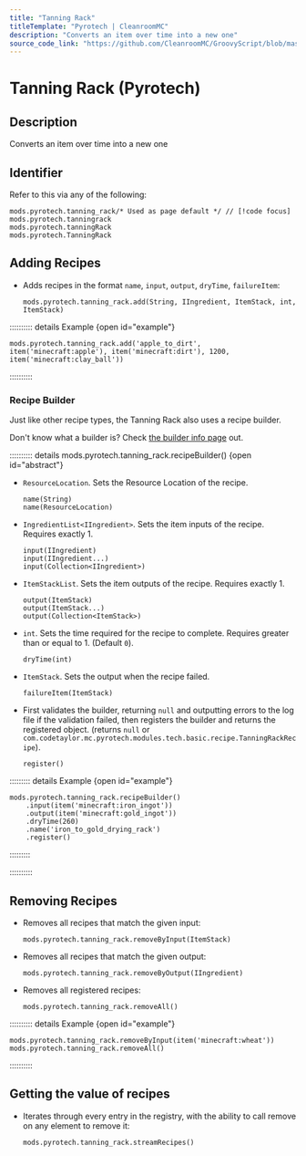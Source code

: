 ```yaml
---
title: "Tanning Rack"
titleTemplate: "Pyrotech | CleanroomMC"
description: "Converts an item over time into a new one"
source_code_link: "https://github.com/CleanroomMC/GroovyScript/blob/master/src/main/java/com/cleanroommc/groovyscript/compat/mods/pyrotech/TanningRack.java"
---
```


# Tanning Rack (Pyrotech)

## Description

Converts an item over time into a new one

## Identifier

Refer to this via any of the following:

```groovy:no-line-numbers {1}
mods.pyrotech.tanning_rack/* Used as page default */ // [!code focus]
mods.pyrotech.tanningrack
mods.pyrotech.tanningRack
mods.pyrotech.TanningRack
```


## Adding Recipes

- Adds recipes in the format `name`, `input`, `output`, `dryTime`, `failureItem`:

    ```groovy:no-line-numbers
    mods.pyrotech.tanning_rack.add(String, IIngredient, ItemStack, int, ItemStack)
    ```

:::::::::: details Example {open id="example"}
```groovy:no-line-numbers
mods.pyrotech.tanning_rack.add('apple_to_dirt', item('minecraft:apple'), item('minecraft:dirt'), 1200, item('minecraft:clay_ball'))
```

::::::::::

### Recipe Builder

Just like other recipe types, the Tanning Rack also uses a recipe builder.

Don't know what a builder is? Check [the builder info page](../../getting_started/builder.md) out.

:::::::::: details mods.pyrotech.tanning_rack.recipeBuilder() {open id="abstract"}
- `ResourceLocation`. Sets the Resource Location of the recipe.

    ```groovy:no-line-numbers
    name(String)
    name(ResourceLocation)
    ```

- `IngredientList<IIngredient>`. Sets the item inputs of the recipe. Requires exactly 1.

    ```groovy:no-line-numbers
    input(IIngredient)
    input(IIngredient...)
    input(Collection<IIngredient>)
    ```

- `ItemStackList`. Sets the item outputs of the recipe. Requires exactly 1.

    ```groovy:no-line-numbers
    output(ItemStack)
    output(ItemStack...)
    output(Collection<ItemStack>)
    ```

- `int`. Sets the time required for the recipe to complete. Requires greater than or equal to 1. (Default `0`).

    ```groovy:no-line-numbers
    dryTime(int)
    ```

- `ItemStack`. Sets the output when the recipe failed.

    ```groovy:no-line-numbers
    failureItem(ItemStack)
    ```

- First validates the builder, returning `null` and outputting errors to the log file if the validation failed, then registers the builder and returns the registered object. (returns `null` or `com.codetaylor.mc.pyrotech.modules.tech.basic.recipe.TanningRackRecipe`).

    ```groovy:no-line-numbers
    register()
    ```

::::::::: details Example {open id="example"}
```groovy:no-line-numbers
mods.pyrotech.tanning_rack.recipeBuilder()
    .input(item('minecraft:iron_ingot'))
    .output(item('minecraft:gold_ingot'))
    .dryTime(260)
    .name('iron_to_gold_drying_rack')
    .register()
```

:::::::::

::::::::::

## Removing Recipes

- Removes all recipes that match the given input:

    ```groovy:no-line-numbers
    mods.pyrotech.tanning_rack.removeByInput(ItemStack)
    ```

- Removes all recipes that match the given output:

    ```groovy:no-line-numbers
    mods.pyrotech.tanning_rack.removeByOutput(IIngredient)
    ```

- Removes all registered recipes:

    ```groovy:no-line-numbers
    mods.pyrotech.tanning_rack.removeAll()
    ```

:::::::::: details Example {open id="example"}
```groovy:no-line-numbers
mods.pyrotech.tanning_rack.removeByInput(item('minecraft:wheat'))
mods.pyrotech.tanning_rack.removeAll()
```

::::::::::

## Getting the value of recipes

- Iterates through every entry in the registry, with the ability to call remove on any element to remove it:

    ```groovy:no-line-numbers
    mods.pyrotech.tanning_rack.streamRecipes()
    ```
